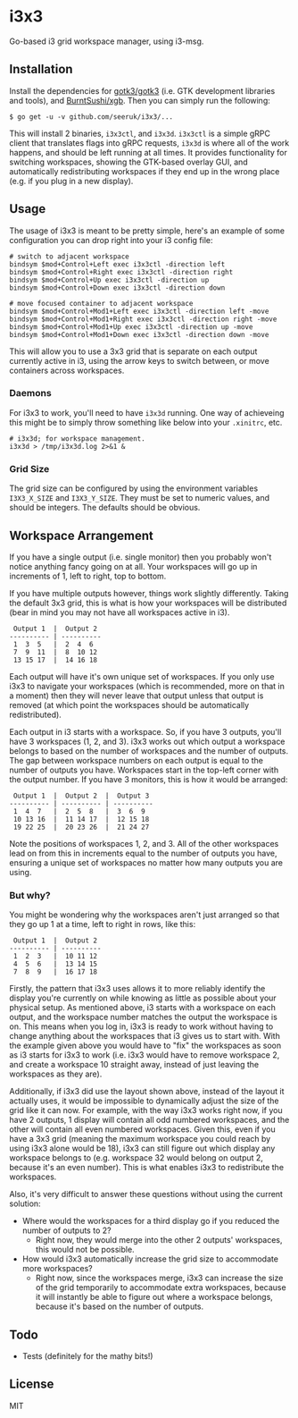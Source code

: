 # i3x3

Go-based i3 grid workspace manager, using i3-msg.

## Installation

Install the dependencies for [gotk3/gotk3][1] (i.e. GTK development libraries and tools), and
[BurntSushi/xgb][2]. Then you can simply run the following:

```
$ go get -u -v github.com/seeruk/i3x3/...
```

This will install 2 binaries, `i3x3ctl`, and `i3x3d`. `i3x3ctl` is a simple gRPC client that
translates flags into gRPC requests, `i3x3d` is where all of the work happens, and should be left
running at all times. It provides functionality for switching workspaces, showing the GTK-based
overlay GUI, and automatically redistributing workspaces if they end up in the wrong place (e.g. if
you plug in a new display).

## Usage

The usage of i3x3 is meant to be pretty simple, here's an example of some configuration you can drop
right into your i3 config file:

```
# switch to adjacent workspace
bindsym $mod+Control+Left exec i3x3ctl -direction left
bindsym $mod+Control+Right exec i3x3ctl -direction right
bindsym $mod+Control+Up exec i3x3ctl -direction up
bindsym $mod+Control+Down exec i3x3ctl -direction down

# move focused container to adjacent workspace
bindsym $mod+Control+Mod1+Left exec i3x3ctl -direction left -move
bindsym $mod+Control+Mod1+Right exec i3x3ctl -direction right -move
bindsym $mod+Control+Mod1+Up exec i3x3ctl -direction up -move
bindsym $mod+Control+Mod1+Down exec i3x3ctl -direction down -move
```

This will allow you to use a 3x3 grid that is separate on each output currently active in i3, using
the arrow keys to switch between, or move containers across workspaces.

### Daemons

For i3x3 to work, you'll need to have `i3x3d` running. One way of achieveing this might be to simply
throw something like below into your `.xinitrc`, etc.

```
# i3x3d; for workspace management.
i3x3d > /tmp/i3x3d.log 2>&1 &
```

### Grid Size

The grid size can be configured by using the environment variables `I3X3_X_SIZE` and `I3X3_Y_SIZE`.
They must be set to numeric values, and should be integers. The defaults should be obvious.

## Workspace Arrangement

If you have a single output (i.e. single monitor) then you probably won't notice anything fancy
going on at all. Your workspaces will go up in increments of 1, left to right, top to bottom.

If you have multiple outputs however, things work slightly differently. Taking the default 3x3 grid,
this is what is how your workspaces will be distributed (bear in mind you may not have all
workspaces active in i3).

```
 Output 1  |  Output 2
---------- | ----------
 1  3  5   |  2  4  6
 7  9  11  |  8  10 12
 13 15 17  |  14 16 18
```

Each output will have it's own unique set of workspaces. If you only use i3x3 to navigate your
workspaces (which is recommended, more on that in a moment) then they will never leave that output
unless that output is removed (at which point the workspaces should be automatically redistributed).

Each output in i3 starts with a workspace. So, if you have 3 outputs, you'll have 3 workspaces (1,
2, and 3). i3x3 works out which output a workspace belongs to based on the number of workspaces
and the number of outputs. The gap between workspace numbers on each output is equal to the number
of outputs you have. Workspaces start in the top-left corner with the output number. If you have 3
monitors, this is how it would be arranged:


```
 Output 1  |  Output 2  |  Output 3
---------- | ---------- | ----------
 1  4  7   |  2  5  8   |  3  6  9
 10 13 16  |  11 14 17  |  12 15 18
 19 22 25  |  20 23 26  |  21 24 27
```

Note the positions of workspaces 1, 2, and 3. All of the other workspaces lead on from this in
increments equal to the number of outputs you have, ensuring a unique set of workspaces no matter
how many outputs you are using.

### But why?

You might be wondering why the workspaces aren't just arranged so that they go up 1 at a time, left
to right in rows, like this:

```
 Output 1  |  Output 2
---------- | ----------
 1  2  3   |  10 11 12
 4  5  6   |  13 14 15
 7  8  9   |  16 17 18
```

Firstly, the pattern that i3x3 uses allows it to more reliably identify the display you're
currently on while knowing as little as possible about your physical setup. As mentioned above, i3
starts with a workspace on each output, and the workspace number matches the output the workspace is
on. This means when you log in, i3x3 is ready to work without having to change anything about the
workspaces that i3 gives us to start with. With the example given above you would have to "fix" the
workspaces as soon as i3 starts for i3x3 to work (i.e. i3x3 would have to remove workspace 2, and
create a workspace 10 straight away, instead of just leaving the workspaces as they are).

Additionally, if i3x3 did use the layout shown above, instead of the layout it actually uses, it
would be impossible to dynamically adjust the size of the grid like it can now. For example, with
the way i3x3 works right now, if you have 2 outputs, 1 display will contain all odd numbered
workspaces, and the other will contain all even numbered workspaces. Given this, even if you have a
3x3 grid (meaning the maximum workspace you could reach by using i3x3 alone would be 18), i3x3 can
still figure out which display any workspace belongs to (e.g. workspace 32 would belong on output 2,
because it's an even number). This is what enables i3x3 to redistribute the workspaces.

Also, it's very difficult to answer these questions without using the current solution:

* Where would the workspaces for a third display go if you reduced the number of outputs to 2?
    * Right now, they would merge into the other 2 outputs' workspaces, this would not be possible.
* How would i3x3 automatically increase the grid size to accommodate more workspaces?
     * Right now, since the workspaces merge, i3x3 can increase the size of the grid temporarily to
     accommodate extra workspaces, because it will instantly be able to figure out where a workspace
     belongs, because it's based on the number of outputs.

## Todo

* Tests (definitely for the mathy bits!)

## License

MIT

[1]: https://github.com/gotk3/gotk3
[2]: https://github.com/BurntSushi/xgb
